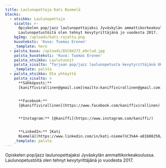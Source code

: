 ```yaml
---
title: Laulunopettaja Kati Niemelä
blocks:
  - otsikko: Laulunopettaja
    sisalto: >-
      Opiskelen pop/jazz laulunopettajaksi Jyväskylän ammattikorkeakoulussa.
      Laulunopetustöitä olen tehnyt kevytyrittäjänä jo vuodesta 2017. 
    bgImg: /uploads/kati-rajattu.png
    kuvateksti: 'Kuva: Tuomas Eronen'
    _template: hero
  - palsta_kuva: /uploads/DSC04273_e9clud.jpg
    palsta_kuvateksti: 'Kuva: Tuomas Eronen'
    palsta_otsikko: Laulutunnit
    palsta_sisalto: "Tarjoan pop/jazz laulunopetusta kevytyrittäjänä UKKO.fi palvelun kautta ja opetan Jyväskylän Savelassa. **Kalenterissani on hyvin tilaa uusille oppilaille!** Laita rohkeasti viestiä niin jutellaan yhdessä mikä on toiveesi ja tarpeesi ja suunnitellaan opetus sen mukaan ☺\_Opettajana haluan luoda positiivisen, innostavan ja turvallisen ilmapiirin oman instrumentin tutkimiseen ja opetteluun. Tunneillani pääset halutessasi tutustumaan laajasti eri genreihin eli musiikin tyylisuuntiin ja pääset myös oppimaan musiikin teoriaa itse laulutekniikan opetuksen lisäksi.\n\n**HINNASTO**\\\n**1h = 55€** (sis. alv. 25,5%)\\\nEnsimmäinen tunti 35€ (sis. alv. 25,5%)\\\n\\\nOpiskelijat/lapset/nuoret: -25%\\\n\n\n\\\n\n\n**Tuntien peruuntuminen:**\n\nMikäli joudut perumaan tuntisi, ilmoitathan siitä viimeistään vuorokautta aiemmin. Myöhemmin perutusta tai ilmoittamattomasta poissaolosta veloitan kokonaisen tunnin hinnan.\n\n. . . . . . . . . . . . . . . . . . . . . . . . . . . . . . . . . . . . . . . . . . . . . . . . . .\n\n**Oppilaiden palautteita:**\n\n> \"Kati on hyvä tekemään havaintoja ja niiden myötä antamaan yksilöityjä neuvoja. Laulutekniikkani ja biisien tulkinta on parantunut merkittävästi Katin monipuolisten oppien ansiosta. Lisäksi Katin tunneilla on mukava tunnelma!\" - Tommi\\\n> \\\n> \\\n> \"Todella rento ilmapiiri, tunneilla hyvä kannustus ja sen kautta uskaltaa yrittää itselleen vaikeita asioita.\" - Aapo\\\n> \\\n> \\\n> \\\n> \"Oon ollut Katin opissa nyt kahden vuoden ajan. Jo ihan ensimmäisestä tunnista asti Kati on omalla ammattimaisuudellaan ja varmuudellaan saanut mut rentoutumaan, vaikka laulutunti tilanteena joskus itseä vieläkin jännittää.\\\n> \\\n> Kati on supertaitava huomaamaan pienetkin asiat, joiden avulla saan parannettua laulutekniikkaani. En itse aina edes tajua, mistä on kyse, ennenkuin kokeilen Katin neuvomaa asiaa ja huomaan käytännössä, miten joku asia helpottuu, rentoutuu ja kuulostaa paremmalta.\\\n> \\\n> Katin vankka kokemus musiikin parissa näkyy myös siinä, että hän osaa ohjata myös tulkintaan liittyviä asioita todella hyvin. Laulutunnit eivät todella jää vain teknisiksi kikkailuiksi. Laulamiseen tulee ihan erilaista syvyyttä, kun tekniikka on saatu haltuun ja päästään pohtimaan sanoituksia ja biisin tunnelmaa.\\\n> \\\n> Kati on aina iloinen, lämmin ja helposti lähestyttävä. Kärsivällisyydestä annan ison plussan myös, sillä vaikka itse turhautuisin kun jokin asia ei onnistu, Kati jaksaa aina kannustaa ja tarvittaessa keksii uusia keinoja, joita kokeilla. Usein tauon jälkeen ne vaikeatkin asiat avautuu itselle kuin vahingossa.\\\n> \\\n> Katista huokuu se, että laulunopettaminen ja musiikin kanssa työskentely on hänelle intohimo. Se tekee oppilaana olemisesta helppoa, kun ollaan molemmat yhtä innoissamme saman asian äärellä.\\\n> \\\n> Voin todella lämpimästi suositella Katia laulunopettajaksi kelle tahansa. Laulutunnin jälkeen on aina sellainen olo, kuin olisi meditoinut tunnin, ja sitä kautta laulutaitojen lisäksi myös mun elämänlaatu on parantunut. Kiitos siitä Katille\" \\\n> \\- Tiina\n"
    _template: palsta
  - palsta_otsikko: Ota yhteyttä
    palsta_sisalto: >
      **Sähköposti:**
      [kaniffivirallinen@gmail.com](mailto:kaniffivirallinen@gmail.com)


      **Facebook:**
      [@kaniffivirallinen](https://www.facebook.com/kaniffivirallinen)


      **Instagram:** [@kaniffi](https://www.instagram.com/kaniffi/)


      **LinkedIn:** [Kati
      Niemelä](https://www.linkedin.com/in/kati-niemel%C3%A4-a81b08250/)
    _template: palsta
---
```


















Opiskelen pop/jazz laulunopettajaksi Jyväskylän ammattikorkeakoulussa. Laulunopetustöitä olen tehnyt kevytyrittäjänä jo vuodesta 2017. 
